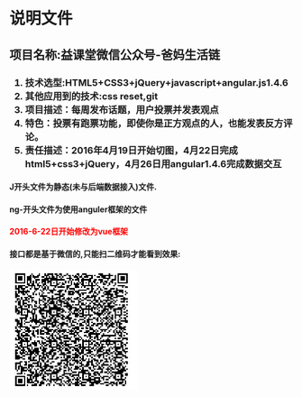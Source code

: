 <h1>说明文件</h1>
<h2>项目名称:益课堂微信公众号-爸妈生活链</h2>
<h3><ol>
<li>技术选型:HTML5+CSS3+jQuery+javascript+angular.js1.4.6</li>
<li>其他应用到的技术:css reset,git</li>
<li>项目描述：每周发布话题，用户投票并发表观点</li>
<li>特色：投票有跑票功能，即使你是正方观点的人，也能发表反方评论。</li>
<li>责任描述：2016年4月19日开始切图，4月22日完成html5+css3+jQuery，4月26日用angular1.4.6完成数据交互</li>
</ol>
</h3>
<h4>J开头文件为静态(未与后端数据接入)文件.</h4>
<h4>ng-开头文件为使用anguler框架的文件</h4>
<h4 style="color:red">2016-6-22日开始修改为vue框架</h4>
<h4>接口都是基于微信的,只能扫二维码才能看到效果:</h4>
<img src="img/erweima.png"/>
